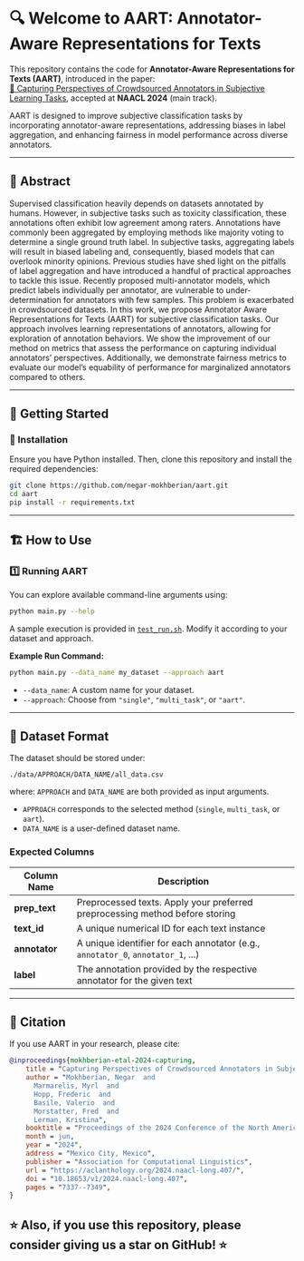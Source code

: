 # 🔍 Welcome to AART: Annotator-Aware Representations for Texts

This repository contains the code for **Annotator-Aware Representations for Texts (AART)**, introduced in the paper:  
[📄 Capturing Perspectives of Crowdsourced Annotators in Subjective Learning Tasks](https://aclanthology.org/2024.naacl-long.407/#), accepted at **NAACL 2024** (main track).  

AART is designed to improve subjective classification tasks by incorporating annotator-aware representations, addressing biases in label aggregation, and enhancing fairness in model performance across diverse annotators.

---

## 📌 Abstract
Supervised classification heavily depends on datasets annotated by humans. However, in subjective tasks such as toxicity classification, these annotations often exhibit low agreement among raters. Annotations have commonly been aggregated by employing methods like majority voting to determine a single ground truth label. In subjective tasks, aggregating labels will result in biased labeling and, consequently, biased models that can overlook minority opinions. Previous studies have shed light on the pitfalls of label aggregation and have introduced a handful of practical approaches to tackle this issue. Recently proposed multi-annotator models, which predict labels individually per annotator, are vulnerable to under-determination for annotators with few samples. This problem is exacerbated in crowdsourced datasets. In this work, we propose Annotator Aware Representations for Texts (AART) for subjective classification tasks. Our approach involves learning representations of annotators, allowing for exploration of annotation behaviors. We show the improvement of our method on metrics that assess the performance on capturing individual annotators’ perspectives. Additionally, we demonstrate fairness metrics to evaluate our model’s equability of performance for marginalized annotators compared to others.

---

## 🚀 Getting Started

### 🔧 Installation

Ensure you have Python installed. Then, clone this repository and install the required dependencies:

```bash
git clone https://github.com/negar-mokhberian/aart.git
cd aart
pip install -r requirements.txt
```

---

## 🏗️ How to Use

### 1️⃣ Running AART

You can explore available command-line arguments using:

```bash
python main.py --help
```

A sample execution is provided in [`test_run.sh`](./test_run.sh). Modify it according to your dataset and approach.

**Example Run Command:**
```bash
python main.py --data_name my_dataset --approach aart
```

- `--data_name`: A custom name for your dataset.
- `--approach`: Choose from `"single"`, `"multi_task"`, or `"aart"`.

---

## 📂 Dataset Format

The dataset should be stored under:

```
./data/APPROACH/DATA_NAME/all_data.csv
```

where:
`APPROACH` and `DATA_NAME` are both provided as input arguments. 
- `APPROACH` corresponds to the selected method (`single`, `multi_task`, or `aart`).
- `DATA_NAME` is a user-defined dataset name.

### Expected Columns

| Column Name   | Description |
|--------------|------------|
| **prep_text**  | Preprocessed texts. Apply your preferred preprocessing method before storing |
| **text_id**    | A unique numerical ID for each text instance |
| **annotator**  | A unique identifier for each annotator (e.g., `annotator_0`, `annotator_1`, ...) |
| **label**      | The annotation provided by the respective annotator for the given text |

---

## 📜 Citation

If you use AART in your research, please cite:

```bibtex
@inproceedings{mokhberian-etal-2024-capturing,
    title = "Capturing Perspectives of Crowdsourced Annotators in Subjective Learning Tasks",
    author = "Mokhberian, Negar  and
      Marmarelis, Myrl  and
      Hopp, Frederic  and
      Basile, Valerio  and
      Morstatter, Fred  and
      Lerman, Kristina",
    booktitle = "Proceedings of the 2024 Conference of the North American Chapter of the Association for Computational Linguistics: Human Language Technologies (Volume 1: Long Papers)",
    month = jun,
    year = "2024",
    address = "Mexico City, Mexico",
    publisher = "Association for Computational Linguistics",
    url = "https://aclanthology.org/2024.naacl-long.407/",
    doi = "10.18653/v1/2024.naacl-long.407",
    pages = "7337--7349",
}

```
⭐ Also, if you use this repository, please consider giving us a star on GitHub! ⭐
---
